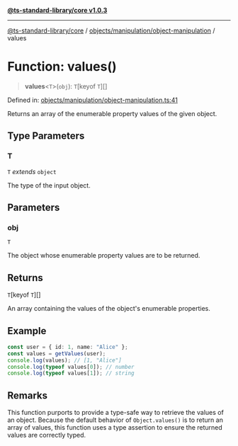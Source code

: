 [**@ts-standard-library/core v1.0.3**](../../../../README.md)

***

[@ts-standard-library/core](../../../../modules.md) / [objects/manipulation/object-manipulation](../README.md) / values

# Function: values()

> **values**\<`T`\>(`obj`): `T`\[keyof `T`\][]

Defined in: [objects/manipulation/object-manipulation.ts:41](https://github.com/gabaudette/ts-stdlib/blob/be448e6a9d9c20c6c2f27f6550ce4e65fc8c9b89/packages/core/src/objects/manipulation/object-manipulation.ts#L41)

Returns an array of the enumerable property values of the given object.

## Type Parameters

### T

`T` *extends* `object`

The type of the input object.

## Parameters

### obj

`T`

The object whose enumerable property values are to be returned.

## Returns

`T`\[keyof `T`\][]

An array containing the values of the object's enumerable properties.

## Example

```ts
const user = { id: 1, name: "Alice" };
const values = getValues(user);
console.log(values); // [1, "Alice"]
console.log(typeof values[0]); // number
console.log(typeof values[1]); // string
```

## Remarks

This function purports to provide a type-safe way to retrieve the values of an object.
Because the default behavior of `Object.values()` is to return an array of values,
this function uses a type assertion to ensure the returned values are correctly typed.
